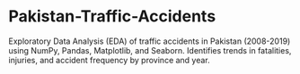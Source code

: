 # Pakistan-Traffic-Accidents
Exploratory Data Analysis (EDA) of traffic accidents in Pakistan (2008-2019) using NumPy, Pandas, Matplotlib, and Seaborn. Identifies trends in fatalities, injuries, and accident frequency by province and year.
